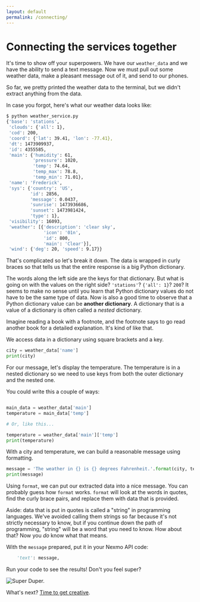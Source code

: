 ```yaml
---
layout: default
permalink: /connecting/
---
```


# Connecting the services together

It's time to show off your superpowers.
We have our `weather_data`
and we have the ability
to send a text message.
Now we must pull out some weather data,
make a pleasant message out of it,
and send to our phones.

So far,
we pretty printed the weather data
to the terminal,
but we didn't extract anything from the data.

In case you forgot,
here's what our weather data looks like:

```bash
$ python weather_service.py
{'base': 'stations',
 'clouds': {'all': 1},
 'cod': 200,
 'coord': {'lat': 39.41, 'lon': -77.41},
 'dt': 1473909937,
 'id': 4355585,
 'main': {'humidity': 61,
          'pressure': 1020,
          'temp': 74.64,
          'temp_max': 78.8,
          'temp_min': 71.01},
 'name': 'Frederick',
 'sys': {'country': 'US',
         'id': 2856,
         'message': 0.0437,
         'sunrise': 1473936686,
         'sunset': 1473981424,
         'type': 1},
 'visibility': 16093,
 'weather': [{'description': 'clear sky',
              'icon': '01n',
              'id': 800,
              'main': 'Clear'}],
 'wind': {'deg': 20, 'speed': 9.17}}
```

That's complicated
so let's break it down.
The data is wrapped in curly braces
so that tells us that the entire response
is a big Python dictionary.

The words along the left side
are the keys
for that dictionary.
But what is going on with the values on the right side?
`'stations'`?
`{'all': 1}`?
`200`?
It seems to make no sense
until you learn
that Python dictionary values do not have to be the same type of data.
Now is also a good time to observe
that a Python dictionary value can be **another dictionary**.
A dictionary that is a value
of a dictionary
is often called a *nested* dictionary.

Imagine reading a book
with a footnote,
and the footnote says to go read another book
for a detailed explanation.
It's kind of like that.

We access data
in a dictionary
using square brackets
and a key.

```python
city = weather_data['name']
print(city)
```

For our message,
let's display the temperature.
The temperature is in a nested dictionary
so we need to use keys
from both the outer dictionary
and the nested one.

You could write this a couple of ways:

```python

main_data = weather_data['main']
temperature = main_data['temp']

# Or, like this...

temperature = weather_data['main']['temp']
print(temperature)
```

With a city and temperature,
we can build a reasonable message
using formatting.

```python
message = 'The weather in {} is {} degrees Fahrenheit.'.format(city, temperature)
print(message)
```

Using `format`,
we can put our extracted data
into a nice message.
You can probably guess how `format` works.
`format` will look
at the words in quotes,
find the curly brace pairs,
and replace them
with data
that is provided.

Aside:
data that is put in quotes
is called a "string"
in programming languages.
We've avoided calling them strings so far
because it's not strictly necessary to know,
but if you continue down the path
of programming,
"string" will be a word
that you need to know.
How about that?
Now you *do* know what that means.

With the `message` prepared,
put it in your Nexmo API code:

```python
    'text': message,
```

Run your code to see the results!
Don't you feel super?

![Super Duper.](http://i.giphy.com/l2Sq9mzrjHG39i0i4.gif)

What's next?
[Time to get creative](next.md).
